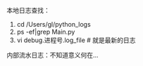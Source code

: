 本地日志查找：
1. cd /Users/gl/python_logs
2. ps -ef|grep Main.py
3. vi debug.进程号.log_file   # 就是最新的日志


内部流水日志：不知道意义何在...